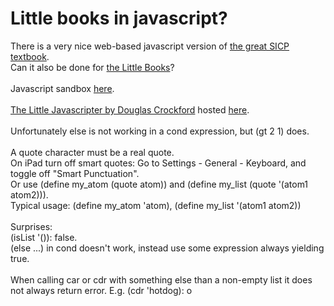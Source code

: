 # Little books in javascript?
There is a very nice web-based javascript version of <a href="https://sourceacademy.org/sicpjs/index">
the great SICP textbook</a>.<br>
Can it also be done for 
<a href="https://mitpress.mit.edu/little-books-on-big-topics-in-computer-science/">the Little Books</a>?<br>
<br>
Javascript sandbox <a href="https://joostjacob.github.io/Little/evaljs.html">here</a>.<br>
<br>
<a href="https://www.crockford.com/little.html">The Little Javascripter by Douglas Crockford</a> hosted <a href="https://joostjacob.github.io/Little/ljs.html">here</a>.<br>
<br>
Unfortunately else is not working in a cond expression, but (gt 2 1) does.<br>
<br>
A quote character must be a real quote. <br>
On iPad turn off smart quotes: Go to Settings - General - Keyboard, and toggle off "Smart Punctuation".<br>
Or use (define my_atom (quote atom)) and (define my_list (quote '(atom1 atom2))).<br>
Typical usage: (define my_atom 'atom), (define my_list '(atom1 atom2))<br>
<br>
Surprises:<br>
(isList '()): false.<br>
(else ...) in cond doesn't work, instead use some expression always yielding true.<br>
<br>
When calling car or cdr with something else than a non-empty list it does not always return error. 
E.g. (cdr 'hotdog): o<br>
